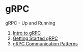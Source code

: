 # gRPC
gRPC - Up and Running

1. [Intro to gRPC](intro/README.md)
2. [Getting Started gRPC](getting_started/README.md)
3. [gRPC Communication Patterns](communication_patterns/README.md)